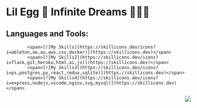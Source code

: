 # Lil Egg 🥚 Infinite Dreams 🌌💫✨

## Languages and Tools:

<div align="left">

            <span>[![My Skills](https://skillicons.dev/icons?i=ableton,ae,au,aws,css,docker)](https://skillicons.dev)</span>
            <span>[![My Skills2](https://skillicons.dev/icons?i=flask,git,heroku,html,ai,js)](https://skillicons.dev)</span>
            <span>[![My Skills3](https://skillicons.dev/icons?i=ps,postgres,py,react,redux,sqlite)](https://skillicons.dev)</span>
            <span>[![My Skills4](https://skillicons.dev/icons?i=express,nodejs,vscode,nginx,svg,mysql)](https://skillicons.dev)</span>

            
</div>



<img src=https://user-images.githubusercontent.com/105745865/196010368-ead7fb34-8bcf-4589-9776-57e02d3925c9.gif align="right">

<!-- ![githubgif](https://user-images.githubusercontent.com/105745865/196010368-ead7fb34-8bcf-4589-9776-57e02d3925c9.gif) -->


